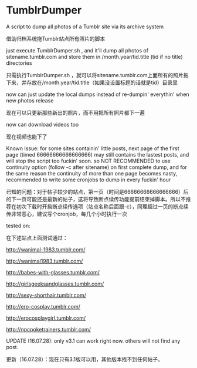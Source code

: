 # TumblrDumper
A script to dump all photos of a Tumblr site via its archive system

借助归档系统拖Tumblr站点所有照片的脚本


just execute TumblrDumper.sh <sitename>, and it'll dump all photos of sitename.tumblr.com and store them in /month.year/tid.title (tid if no title) directories

只需执行TumblrDumper.sh <sitename>，就可以将sitename.tumblr.com上面所有的照片拖下来，并存放在/month.year/tid.title（如果没设置标题的话就是tid）目录里

now can just update the local dumps instead of re-dumpin' everythin' when new photos release

现在可以只更新那些新出的照片，而不用把所有照片都下一遍

now can download videos too

现在视频也能下了

Known Issue: for some sites containin' little posts, next page of the first page (timed 66666666666666666) may still contains the lastest posts, and will stop the script too fuckin' soon. so NOT RECOMMENDED to use continuity option (follow -c after sitename) on first complete dump, and for the same reason the continuity of more than one page becomes nasty, recommended to write some cronjobs to dump in every fuckin' hour

已知的问题：对于帖子较少的站点，第一页（时间是66666666666666666）后的下一页可能还是最新的帖子，这将导致断点续传功能提前结束掉脚本。所以不推荐在初次下载时开启断点续传选项（站点名称后面跟-c），同理超过一页的断点续传非常恶心，建议写个cronjob，每几个小时执行一次

tested on: 

在下述站点上面测试通过：


http://wanimal-1983.tumblr.com/

http://wanimal1983.tumblr.com/

http://babes-with-glasses.tumblr.com/

http://girlsgeeksandglasses.tumblr.com/

http://sexy-shorthair.tumblr.com/

http://ero-cosplay.tumblr.com/

http://erocosplaygirl.tumblr.com/

http://npcpoketrainers.tumblr.com/


UPDATE (16.07.28): only v3.1 can work right now. others will not find any post. 

更新（16.07.28）：现在只有3.1版可以用，其他版本找不到任何帖子。
